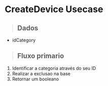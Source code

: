 # CreateDevice Usecase

> ## Dados
* idCategory

> ## Fluxo primario
1. Identificar a categoria através do seu ID
2. Realizar a exclusao na base
3. Retornar um booleano

